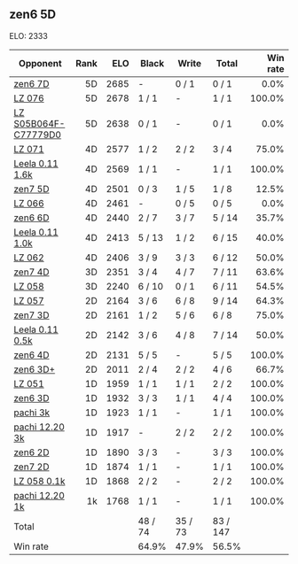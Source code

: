 ## zen6 5D ##

ELO: 2333

Opponent | Rank | ELO | Black | Write | Total | Win rate
---------|-----:|----:|-------|-------|-------|-------:
[zen6 7D](zen6%207D.md) | 5D | 2685 | - | 0 / 1 | 0 / 1 | 0.0%
[LZ 076](LZ%20076.md) | 5D | 2678 | 1 / 1 | - | 1 / 1 | 100.0%
[LZ S05B064F-C77779D0](LZ%20S05B064F-C77779D0.md) | 5D | 2638 | 0 / 1 | - | 0 / 1 | 0.0%
[LZ 071](LZ%20071.md) | 4D | 2577 | 1 / 2 | 2 / 2 | 3 / 4 | 75.0%
[Leela 0.11 1.6k](Leela%200.11%201.6k.md) | 4D | 2569 | 1 / 1 | - | 1 / 1 | 100.0%
[zen7 5D](zen7%205D.md) | 4D | 2501 | 0 / 3 | 1 / 5 | 1 / 8 | 12.5%
[LZ 066](LZ%20066.md) | 4D | 2461 | - | 0 / 5 | 0 / 5 | 0.0%
[zen6 6D](zen6%206D.md) | 4D | 2440 | 2 / 7 | 3 / 7 | 5 / 14 | 35.7%
[Leela 0.11 1.0k](Leela%200.11%201.0k.md) | 4D | 2413 | 5 / 13 | 1 / 2 | 6 / 15 | 40.0%
[LZ 062](LZ%20062.md) | 4D | 2406 | 3 / 9 | 3 / 3 | 6 / 12 | 50.0%
[zen7 4D](zen7%204D.md) | 3D | 2351 | 3 / 4 | 4 / 7 | 7 / 11 | 63.6%
[LZ 058](LZ%20058.md) | 3D | 2240 | 6 / 10 | 0 / 1 | 6 / 11 | 54.5%
[LZ 057](LZ%20057.md) | 2D | 2164 | 3 / 6 | 6 / 8 | 9 / 14 | 64.3%
[zen7 3D](zen7%203D.md) | 2D | 2161 | 1 / 2 | 5 / 6 | 6 / 8 | 75.0%
[Leela 0.11 0.5k](Leela%200.11%200.5k.md) | 2D | 2142 | 3 / 6 | 4 / 8 | 7 / 14 | 50.0%
[zen6 4D](zen6%204D.md) | 2D | 2131 | 5 / 5 | - | 5 / 5 | 100.0%
[zen6 3D+](zen6%203D+.md) | 2D | 2011 | 2 / 4 | 2 / 2 | 4 / 6 | 66.7%
[LZ 051](LZ%20051.md) | 1D | 1959 | 1 / 1 | 1 / 1 | 2 / 2 | 100.0%
[zen6 3D](zen6%203D.md) | 1D | 1932 | 3 / 3 | 1 / 1 | 4 / 4 | 100.0%
[pachi 3k](pachi%203k.md) | 1D | 1923 | 1 / 1 | - | 1 / 1 | 100.0%
[pachi 12.20 3k](pachi%2012.20%203k.md) | 1D | 1917 | - | 2 / 2 | 2 / 2 | 100.0%
[zen6 2D](zen6%202D.md) | 1D | 1890 | 3 / 3 | - | 3 / 3 | 100.0%
[zen7 2D](zen7%202D.md) | 1D | 1874 | 1 / 1 | - | 1 / 1 | 100.0%
[LZ 058 0.1k](LZ%20058%200.1k.md) | 1D | 1868 | 2 / 2 | - | 2 / 2 | 100.0%
[pachi 12.20 1k](pachi%2012.20%201k.md) | 1k | 1768 | 1 / 1 | - | 1 / 1 | 100.0%
Total | | | 48 / 74 | 35 / 73 | 83 / 147 | 
Win rate| | | 64.9% | 47.9% | 56.5% | 
